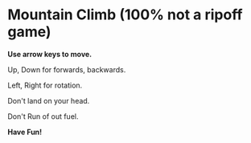 # Mountain Climb (100% not a ripoff game)

**Use arrow keys to move.**


Up, Down for forwards, backwards.


Left, Right for rotation.



Don't land on your head.

Don't Run of out fuel.

**Have Fun!**
